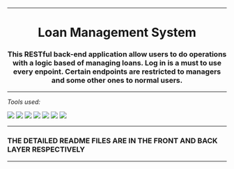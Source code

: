 *************************************************************************************************
<h1 align="center">  Loan Management System </h1>
<h3 align="center"> This RESTful back-end application  allow users to do operations with a logic based of managing loans.
Log in is a must to use every enpoint. Certain endpoints are restricted to managers and some other ones to normal users.
</h3>

*************************************************************************************************
<em> Tools used:</em>
   <p align="left">
   <img src="https://img.shields.io/badge/MAVEN-23-green">
   <img src="https://img.shields.io/badge/JAVALIN-6.4.0-green">
   <img src="https://img.shields.io/badge/POSTGRE SQL-42.7.5-green">
   <img src="https://img.shields.io/badge/MOCKITO-4.0.0-green">
   <img src="https://img.shields.io/badge/JUNIT-4.13.2-green">
   <img src="https://img.shields.io/badge/REACT-19.0.0-green">
   <img src="https://img.shields.io/badge/lombok-green">


***********************************************************************************************

<h3>THE DETAILED README FILES ARE IN THE FRONT AND BACK LAYER RESPECTIVELY</h3>


------------------
